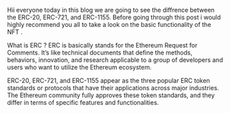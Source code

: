 Hii everyone today in this  blog we are going to see the diffrence between the ERC-20, ERC-721, and ERC-1155. Before going through this post i would highly recommend you all to take a look on the basic functionality of the NFT .



What is ERC ?
ERC is basically stands for the Ethereum Request for Comments. It’s like technical documents that define the methods, behaviors, innovation, and research applicable to a group of developers and users who want to utilize the Ethereum ecosystem.

ERC-20, ERC-721, and ERC-1155 appear as the three popular ERC token standards or protocols that have their applications across major industries. The Ethereum community fully approves these token standards, and they differ in terms of specific features and functionalities.

